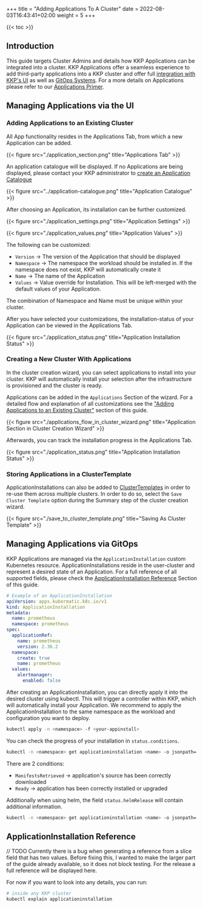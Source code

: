 +++
title = "Adding Applications To A Cluster"
date =  2022-08-03T16:43:41+02:00
weight = 5
+++

{{< toc >}}

## Introduction

This guide targets Cluster Admins and details how KKP Applications can be integrated into a cluster.
KKP Applications offer a seamless experience to add third-party applications into a KKP cluster and offer full [integration with KKP's UI](#adding-applications) as well as [GitOps Systems](#managing-applications-via-gitops).
For a more details on Applications please refer to our [Applications Primer](../).

## Managing Applications via the UI

### Adding Applications to an Existing Cluster

All App functionality resides in the Applications Tab, from which a new Application can be added.

{{< figure src="./application_section.png" title="Applications Tab" >}}

An application catalogue will be displayed. If no Applications are being displayed, please contact your KKP administrator to [create an Application Catalogue](../create-application-catalogue/)

{{< figure src="../application-catalogue.png" title="Application Catalogue" >}}

After choosing an Application, its installation can be further customized.

{{< figure src="./application_settings.png" title="Application Settings" >}}

{{< figure src="./application_values.png" title="Application Values" >}}

The following can be customized:

- `Version` -> The version of the Application that should be displayed
- `Namespace` -> The namespace the workload should be installed in. If the namespace does not exist, KKP will automatically create it
- `Name` -> The name of the Application
- `Values` -> Value override for Installation. This will be left-merged with the default values of your Application.

The combination of Namespace and Name must be unique within your cluster.

After you have selected your customizations, the installation-status of your Application can be viewed in the Applications Tab.

{{< figure src="./application_status.png" title="Application Installation Status" >}}

### Creating a New Cluster With Applications

In the cluster creation wizard, you can select applications to install into your cluster.
KKP will automatically install your selection after the infrastructure is provisioned and the cluster is ready.

Applications can be added in the `Applications` Section of the wizard.
For a detailed flow and explanation of all customizations see  the ["Adding Applications to an Existing Cluster"](#adding-applications-to-an-existing-cluster) section of this guide.

{{< figure src="./applications_flow_in_cluster_wizard.png" title="Application Section in Cluster Creation Wizard" >}}

Afterwards, you can track the installation progress in the Applications Tab.

{{< figure src="./application_status.png" title="Application Installation Status" >}}

### Storing Applications in a ClusterTemplate

ApplicationInstallations can also be added to [ClusterTemplates](../../cluster-templates/) in order to re-use them across multiple clusters. In order to do so, select the `Save Cluster Template` option during the Summary step of the cluster creation wizard.

{{< figure src="./save_to_cluster_template.png" title="Saving As Cluster Template" >}}

## Managing Applications via GitOps

KKP Applications are managed via the `ApplicationInstallation` custom Kubernetes resource.
ApplicationInstallations reside in the user-cluster and represent a desired state of an Application.
For a full reference of all supported fields, please check the [ApplicationInstallation Reference](#applicationinstallation-reference) Section of this guide.

```yaml
# Example of an ApplicationInstallation
apiVersion: apps.kubermatic.k8c.io/v1
kind: ApplicationInstallation
metadata:
  name: prometheus
  namespace: prometheus
spec:
  applicationRef:
    name: prometheus
    version: 2.36.2
  namespace:
    create: true
    name: prometheus
  values:
    alertmanager:
      enabled: false
```

After creating an ApplicationInstallation, you can directly apply it into the desired cluster using kubectl. This will trigger a controller within KKP, which will automatically install your Application. We recommend to apply the ApplicationInstallation to the same namespace as the workload and configuration you want to deploy.

```sh
kubectl apply -n <namespace> -f <your-appinstall>
```

You can check the progress of your installation in `status.conditions`.

```sh
kubectl -n <namespace> get applicationinstallation <name> -o jsonpath='{.status.conditions}'
```

There are 2 conditions:

- `ManifestsRetrieved` -> application's source has been correctly downloaded
- `Ready` ->  application has been correctly installed or upgraded

Additionally when using helm, the field `status.helmRelease` will contain additional information.

```sh
kubectl -n <namespace> get applicationinstallation <name> -o jsonpath='{.status.helmRelease}'
```

## ApplicationInstallation Reference

// TODO Currently there is a bug when generating a reference from a slice field that has two values. Before fixing this, I wanted to make the larger part of the guide already available, so it does not block testing. For the release a full reference will be displayed here.

For now if you want to look into any details, you can run:

```sh
# inside any KKP cluster
kubectl explain applicationinstallation
```
